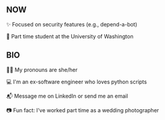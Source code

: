 ## NOW

✨ Focused on security features (e.g., depend-a-bot)

🌱 Part time student at the University of Washington

## BIO

👩‍🦱 My pronouns are she/her

💻 I'm an ex-software engineer who loves python scripts

📬 Message me on LinkedIn or send me an email

📷 Fun fact: I've worked part time as a wedding photographer
